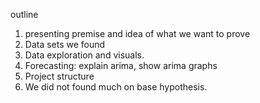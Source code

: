 outline

1. presenting premise and idea of what we want to prove
1. Data sets we found
1. Data exploration and visuals.
1. Forecasting: explain arima, show arima graphs
1. Project structure
1. We did not found much on base hypothesis.
